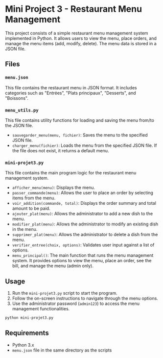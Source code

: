 # Mini Project 3 - Restaurant Menu Management

This project consists of a simple restaurant menu management system implemented in Python. It allows users to view the menu, place orders, and manage the menu items (add, modify, delete). The menu data is stored in a JSON file.

## Files

### `menu.json`

This file contains the restaurant menu in JSON format. It includes categories such as "Entrées", "Plats principaux", "Desserts", and "Boissons".

### `menu_utils.py`

This file contains utility functions for loading and saving the menu from/to the JSON file.

- `sauvegarder_menu(menu, fichier)`: Saves the menu to the specified JSON file.
- `charger_menu(fichier)`: Loads the menu from the specified JSON file. If the file does not exist, it returns a default menu.

### `mini-projet3.py`

This file contains the main program logic for the restaurant menu management system.

- `afficher_menu(menu)`: Displays the menu.
- `passer_commande(menu)`: Allows the user to place an order by selecting items from the menu.
- `voir_addition(commande, total)`: Displays the order summary and total amount to be paid.
- `ajouter_plat(menu)`: Allows the administrator to add a new dish to the menu.
- `modifier_plat(menu)`: Allows the administrator to modify an existing dish in the menu.
- `supprimer_plat(menu)`: Allows the administrator to delete a dish from the menu.
- `verifier_entree(choix, options)`: Validates user input against a list of options.
- `menu_principal()`: The main function that runs the menu management system. It provides options to view the menu, place an order, see the bill, and manage the menu (admin only).

## Usage

1. Run the `mini-projet3.py` script to start the program.
2. Follow the on-screen instructions to navigate through the menu options.
3. Use the administrator password (`admin123`) to access the menu management functionalities.

```bash
python mini-projet3.py
```

## Requirements

- Python 3.x
- `menu.json` file in the same directory as the scripts
